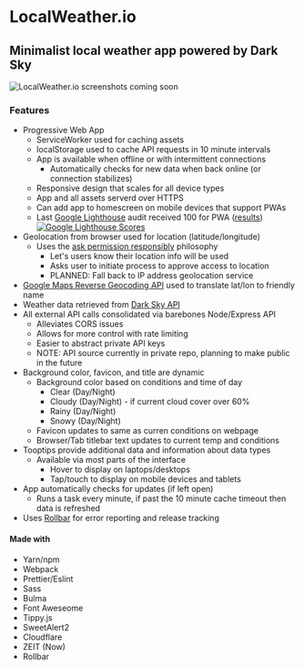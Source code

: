 # LocalWeather.io

## Minimalist local weather app powered by Dark Sky

![LocalWeather.io screenshots coming soon](link_to_screenshot_here)

### Features

- Progressive Web App
  - ServiceWorker used for caching assets
  - localStorage used to cache API requests in 10 minute intervals
  - App is available when offline or with intermittent connections
    - Automatically checks for new data when back online (or connection stabilizes)
  - Responsive design that scales for all device types
  - App and all assets serverd over HTTPS
  - Can add app to homescreen on mobile devices that support PWAs
  - Last [Google Lighthouse](https://developers.google.com/web/tools/lighthouse/) audit received 100 for PWA ([results](https://googlechrome.github.io/lighthouse/viewer/?gist=489395d8244be998899fea23639fc6ba))
    [![Google Lighthouse Scores](https://cl.ly/0r273a0l2A0e/Image%202018-08-19%20at%203.47.28%20PM.png|width=300)](https://googlechrome.github.io/lighthouse/viewer/?gist=489395d8244be998899fea23639fc6ba)
- Geolocation from browser used for location (latitude/longitude)
  - Uses the [ask permission responsibly](https://developers.google.com/web/fundamentals/native-hardware/user-location/#ask_permission_responsibly) philosophy
    - Let's users know their location info will be used
    - Asks user to initiate process to approve access to location
    - PLANNED: Fall back to IP address geolocation service
- [Google Maps Reverse Geocoding API](https://developers.google.com/maps/documentation/geocoding/start) used to translate lat/lon to friendly name
- Weather data retrieved from [Dark Sky API](https://darksky.net/dev)
- All external API calls consolidated via barebones Node/Express API
  - Alleviates CORS issues
  - Allows for more control with rate limiting
  - Easier to abstract private API keys
  - NOTE: API source currently in private repo, planning to make public in the future
- Background color, favicon, and title are dynamic
  - Background color based on conditions and time of day
    - Clear (Day/Night)
    - Cloudy (Day/Night) - if current cloud cover over 60%
    - Rainy (Day/Night)
    - Snowy (Day/Night)
  - Favicon updates to same as curren conditions on webpage
  - Browser/Tab titlebar text updates to current temp and conditions
- Tooptips provide additional data and information about data types
  - Available via most parts of the interface
    - Hover to display on laptops/desktops
    - Tap/touch to display on mobile devices and tablets
- App automatically checks for updates (if left open)
  - Runs a task every minute, if past the 10 minute cache timeout then data is refreshed
- Uses [Rollbar]() for error reporting and release tracking

#### Made with

- Yarn/npm
- Webpack
- Prettier/Eslint
- Sass
- Bulma
- Font Aweseome
- Tippy.js
- SweetAlert2
- Cloudflare
- ZEIT (Now)
- Rollbar
